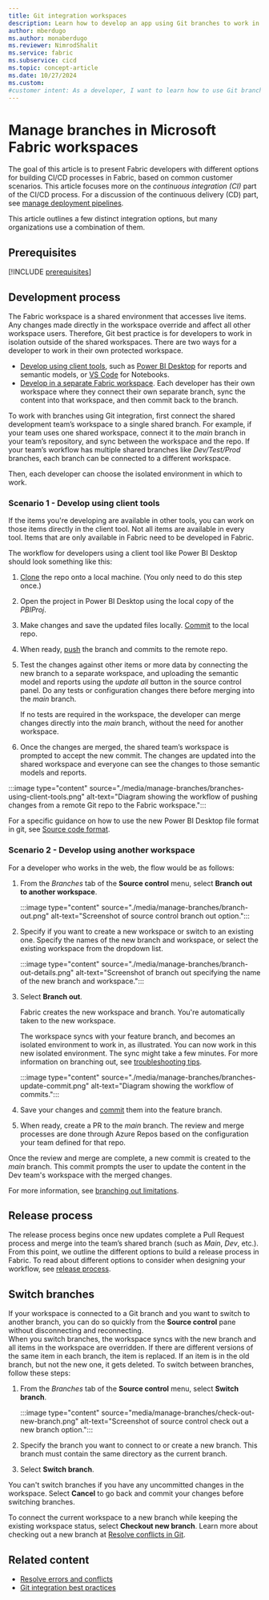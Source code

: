 ```yaml
---
title: Git integration workspaces
description: Learn how to develop an app using Git branches to work in your own isolated workspace environment and improve collaboration with your team.
author: mberdugo
ms.author: monaberdugo
ms.reviewer: NimrodShalit
ms.service: fabric
ms.subservice: cicd
ms.topic: concept-article
ms.date: 10/27/2024
ms.custom:
#customer intent: As a developer, I want to learn how to use Git branches in Fabric so that I can work in my own isolated environment.
---
```


# Manage branches in Microsoft Fabric workspaces

The goal of this article is to present Fabric developers with different options for building CI/CD processes in Fabric, based on common customer scenarios. This article focuses more on the *continuous integration (CI)* part of the CI/CD process. For a discussion of the continuous delivery (CD) part, see [manage deployment pipelines](../manage-deployment.md).

This article outlines a few distinct integration options, but many organizations use a combination of them.  

## Prerequisites

[!INCLUDE [prerequisites](../../includes/github-prereqs.md)]

## Development process

The Fabric workspace is a shared environment that accesses live items. Any changes made directly in the workspace override and affect all other workspace users. Therefore, Git best practice is for developers to work in isolation outside of the shared workspaces. There are two ways for a developer to work in their own protected workspace.

- [Develop using client tools](#scenario-1---develop-using-client-tools), such as [Power BI Desktop](https://powerbi.microsoft.com/desktop/) for reports and semantic models, or [VS Code](https://code.visualstudio.com/) for Notebooks.
- [Develop in a separate Fabric workspace](#scenario-2---develop-using-another-workspace). Each developer has their own workspace where they connect their own separate branch, sync the content into that workspace, and then commit back to the branch.

To work with branches using Git integration, first connect the shared development team’s workspace to a single shared branch. For example, if your team uses one shared workspace, connect it to the *main* branch in your team’s repository, and sync between the workspace and the repo. If your team’s workflow has multiple shared branches like *Dev/Test/Prod* branches, each branch can be connected to a different workspace.

Then, each developer can choose the isolated environment in which to work.

### Scenario 1 - Develop using client tools

If the items you're developing are available in other tools, you can work on those items directly in the client tool. Not all items are available in every tool. Items that are only available in Fabric need to be developed in Fabric.

The workflow for developers using a client tool like Power BI Desktop should look something like this:

1. [Clone](/azure/devops/repos/git/clone?) the repo onto a local machine. (You only need to do this step once.)
1. Open the project in Power BI Desktop using the local copy of the *PBIProj*.
1. Make changes and save the updated files locally. [Commit](/azure/devops/repos/git/gitquickstart#commit-your-work) to the local repo.
1. When ready, [push](/azure/devops/repos/git/pushing) the branch and commits to the remote repo.
1. Test the changes against other items or more data by connecting the new branch to a separate workspace, and uploading the semantic model and reports using the *update all* button in the source control panel. Do any tests or configuration changes there before merging into the *main* branch.

   If no tests are required in the workspace, the developer can merge changes directly into the *main* branch, without the need for another workspace.

1. Once the changes are merged, the shared team’s workspace is prompted to accept the new commit. The changes are updated into the shared workspace and everyone can see the changes to those semantic models and reports.

:::image type="content" source="./media/manage-branches/branches-using-client-tools.png" alt-text="Diagram showing the workflow of pushing changes from a remote Git repo to the Fabric workspace.":::

For a specific guidance on how to use the new Power BI Desktop file format in git, see [Source code format](./source-code-format.md).

### Scenario 2 - Develop using another workspace

For a developer who works in the web, the flow would be as follows:

1. From the *Branches* tab of the **Source control** menu, select **Branch out to another workspace**.

    :::image type="content" source="./media/manage-branches/branch-out.png" alt-text="Screenshot of source control branch out option.":::

1. Specify if you want to create a new workspace or switch to an existing one. Specify the names of the new branch and workspace, or select the existing workspace from the dropdown list.

   :::image type="content" source="./media/manage-branches/branch-out-details.png" alt-text="Screenshot of branch out specifying the name of the new branch and workspace.":::

1. Select **Branch out**.

   Fabric creates the new workspace and branch. You're automatically taken to the new workspace.

   The workspace syncs with your feature branch, and becomes an isolated environment to work in, as illustrated. You can now work in this new isolated environment. The sync might take a few minutes. For more information on branching out, see [troubleshooting tips](../troubleshoot-cicd.md#branching-out-i-dont-see-the-branch-i-want-to-connect-to).

   :::image type="content" source="./media/manage-branches/branches-update-commit.png" alt-text="Diagram showing the workflow of commits.":::

1. Save your changes and [commit](./git-get-started.md#commit-changes-to-git) them into the feature branch.
1. When ready, create a PR to the *main* branch. The review and merge processes are done through Azure Repos based on the configuration your team defined for that repo.

Once the review and merge are complete, a new commit is created to the *main* branch. This commit prompts the user to update the content in the Dev team's workspace with the merged changes.

For more information, see [branching out limitations](./git-integration-process.md#branching-out-limitations).

## Release process

The release process begins once new updates complete a Pull Request process and merge into the team’s shared branch (such as *Main*, *Dev*, etc.). From this point, we outline the different options to build a release process in Fabric. To read about different options to consider when designing your workflow, see [release process](../manage-deployment.md#release-process).

## Switch branches

If your workspace is connected to a Git branch and you want to switch to another branch, you can do so quickly from the **Source control** pane without disconnecting and reconnecting.  
When you switch branches, the workspace syncs with the new branch and all items in the workspace are overridden. If there are different versions of the same item in each branch, the item is replaced. If an item is in the old branch, but not the new one, it gets deleted.
To switch between branches, follow these steps:

1. From the *Branches* tab of the **Source control** menu, select **Switch branch**.

    :::image type="content" source="media/manage-branches/check-out-new-branch.png" alt-text="Screenshot of source control check out a new branch option.":::

1. Specify the branch you want to connect to or create a new branch. This branch must contain the same directory as the current branch.

1. Select **Switch branch**.

You can't switch branches if you have any uncommitted changes in the workspace. Select **Cancel** to go back and commit your changes before switching branches.

To connect the current workspace to a new branch while keeping the existing workspace status, select **Checkout new branch**. Learn more about checking out a new branch at [Resolve conflicts in Git](./conflict-resolution.md#resolve-conflict-in-git).

## Related content

- [Resolve errors and conflicts](./conflict-resolution.md)
- [Git integration best practices](../best-practices-cicd.md)
